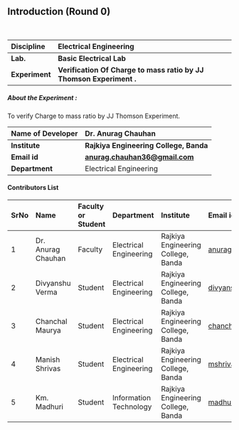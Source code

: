 ## Introduction (Round 0)

<br>

<b>Discipline | <b>Electrical Engineering
:--|:--|
<b> Lab. | <b>Basic Electrical Lab
<b> Experiment|     <b> Verification Of Charge to mass ratio by JJ Thomson Experiment .


<h5> About the Experiment : </h5>
 To verify Charge to mass ratio by JJ Thomson Experiment.

<b>Name of Developer | <b> Dr. Anurag Chauhan
:--|:--|
<b> Institute | <b> Rajkiya Engineering College, Banda
<b> Email id|     <b> anurag.chauhan36@gmail.com
<b> Department | Electrical Engineering

#### Contributors List

SrNo | Name | Faculty or Student | Department| Institute | Email id
:--|:--|:--|:--|:--|:--|
1 | Dr. Anurag Chauhan| Faculty |Electrical Engineering | Rajkiya Engineering College, Banda |anurag.chauhan36@gmail.com 
2 | Divyanshu Verma| Student | Electrical Engineering | Rajkiya Engineering College, Banda |divyanshuv412@gmail.com
3 | Chanchal Maurya | Student |  Electrical Engineering | Rajkiya Engineering College, Banda |chanchalmaurya.92914@gmail.com
4 | Manish Shrivas | Student |   Electrical Engineering | Rajkiya Engineering College, Banda |mshrivas824@gmail.com
5 | Km. Madhuri  | Student |  Information Technology | Rajkiya Engineering College, Banda |madhuri.recb@gmail.com

<br>

